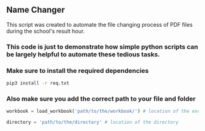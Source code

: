 ## Name Changer

This script was created to automate the 
file changing process of PDF files during the school's 
result hour. 

### This code is just to demonstrate how simple python scripts can be largely helpful to automate these tedious tasks.

### Make sure to install the required dependencies

```bash
pip3 install -r req.txt
```
### Also make sure you add the correct path to your file and folder 

```python
workbook = load_workbook('path/to/the/workbook/') # location of the excel file

directory = 'path/to/the/directory' # location of the directory
```